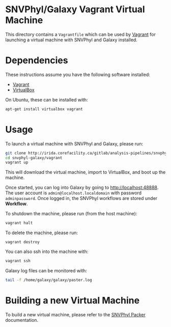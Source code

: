 SNVPhyl/Galaxy Vagrant Virtual Machine
======================================

This directory contains a `Vagrantfile` which can be used by [Vagrant][] for launching a virtual machine with SNVPhyl and Galaxy installed.

Dependencies
============

These instructions assume you have the following software installed:

* [Vagrant][]
* [VirtualBox][]

On Ubuntu, these can be installed with:

```bash
apt-get install virtualbox vagrant
```

Usage
=====

To launch a virtual machine with SNVPhyl and Galaxy, please run:

```bash
git clone http://irida.corefacility.ca/gitlab/analysis-pipelines/snvphyl-tools.git
cd snvphyl-galaxy/vagrant
vagrant up
```

This will download the virtual machine, import to VirtualBox, and boot up the machine.

Once started, you can log into Galaxy by going to <http://localhost:48888>.  The user account is `admin@localhost.localdomain` with password `adminpassword`.  Once logged in, the SNVPhyl workflows are stored under **Workflow**.

To shutdown the machine, please run (from the host machine):

```bash
vagrant halt
```

To delete the machine, please run:

```
vagrant destroy
```

You can also ssh into the machine with:

```bash
vagrant ssh
```

Galaxy log files can be monitored with:

```bash
tail -f /home/galaxy/galaxy/paster.log
```

Building a new Virtual Machine
==============================

To build a new virtual machine, please refer to the [SNVPhyl Packer][] documentation.

[Vagrant]: https://www.vagrantup.com/
[VirtualBox]: https://www.virtualbox.org/
[SNVPhyl Packer]: ../packer
